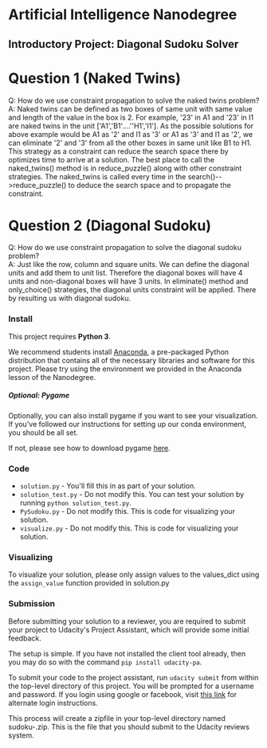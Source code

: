 # Artificial Intelligence Nanodegree
## Introductory Project: Diagonal Sudoku Solver

# Question 1 (Naked Twins)
Q: How do we use constraint propagation to solve the naked twins problem?  
A: Naked twins can be defined as two boxes of same unit with same value and length of the value in the box is 2. For example, '23' in A1 and '23' in I1 are naked twins in the unit ['A1','B1'....''H1','I1']. As the possible solutions for above example would be A1 as '2' and I1 as '3' or A1 as '3' and I1 as '2', we can eliminate '2' and '3' from all the other boxes in same unit like B1 to H1. This strategy as a constraint can reduce the search space there by optimizes time to arrive at a solution. The best place to call the naked_twins() method is in reduce_puzzle() along with other constraint strategies. The naked_twins is called every time in the search()-->reduce_puzzle() to deduce the search space and to propagate the constraint.

# Question 2 (Diagonal Sudoku)
Q: How do we use constraint propagation to solve the diagonal sudoku problem?  
A: Just like the row, column and square units. We can define the diagonal units and add them to unit list. Therefore the diagonal boxes will have 4 units and non-diagonal boxes will have 3 units. In eliminate() method and only_choice() strategies, the diagonal units constraint will be applied. There by resulting us with diagonal sudoku.

### Install

This project requires **Python 3**.

We recommend students install [Anaconda](https://www.continuum.io/downloads), a pre-packaged Python distribution that contains all of the necessary libraries and software for this project. 
Please try using the environment we provided in the Anaconda lesson of the Nanodegree.

##### Optional: Pygame

Optionally, you can also install pygame if you want to see your visualization. If you've followed our instructions for setting up our conda environment, you should be all set.

If not, please see how to download pygame [here](http://www.pygame.org/download.shtml).

### Code

* `solution.py` - You'll fill this in as part of your solution.
* `solution_test.py` - Do not modify this. You can test your solution by running `python solution_test.py`.
* `PySudoku.py` - Do not modify this. This is code for visualizing your solution.
* `visualize.py` - Do not modify this. This is code for visualizing your solution.

### Visualizing

To visualize your solution, please only assign values to the values_dict using the `assign_value` function provided in solution.py

### Submission
Before submitting your solution to a reviewer, you are required to submit your project to Udacity's Project Assistant, which will provide some initial feedback.  

The setup is simple.  If you have not installed the client tool already, then you may do so with the command `pip install udacity-pa`.  

To submit your code to the project assistant, run `udacity submit` from within the top-level directory of this project.  You will be prompted for a username and password.  If you login using google or facebook, visit [this link](https://project-assistant.udacity.com/auth_tokens/jwt_login) for alternate login instructions.

This process will create a zipfile in your top-level directory named sudoku-<id>.zip.  This is the file that you should submit to the Udacity reviews system.

